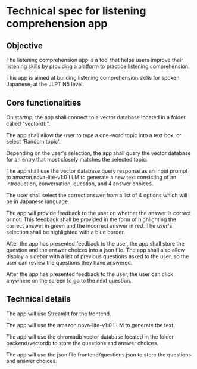 # Technical spec for listening comprehension app

## Objective

The listening comprehension app is a tool that helps users improve their listening skills by providing a platform to practice listening comprehension.

This app is aimed at building listening comprehension skills for spoken Japanese, at the JLPT N5 level.

## Core functionalities

On startup, the app shall connect to a vector database located in a folder called "vectordb".

The app shall allow the user to type a one-word topic into a text box, or select 'Random topic'.

Depending on the user's selection, the app shall query the vector database for an entry that most closely matches the selected topic.

The app shall use the vector database query response as an input prompt to amazon.nova-lite-v1:0 LLM to generate a new text consisting of an introduction, conversation, question, and 4 answer choices.

The user shall select the correct answer from a list of 4 options which will  be in Japanese language.

The app will provide feedback to the user on whether the answer is correct or not.
This feedback shall be provided in the form of highlighting the correct answer in green and the incorrect answer in red. The user's selection shall be highlighted with a blue border.

After the app has presented feedback to the user, the app shall store the question and the answer choices into a json file.  The app shall also allow display a sidebar with a list of previous questions asked to the user, so the user can review the questions they have answered.

After the app has presented feedback to the user, the user can click anywhere on the screen to go to the next question.

## Technical details

The app will use Streamlit for the frontend.

The app will use the amazon.nova-lite-v1:0 LLM to generate the text.

The app will use the chromadb vector database located in the folder backend/vectordb to store the questions and answer choices.

The app will use the json file frontend/questions.json to store the questions and answer choices.
